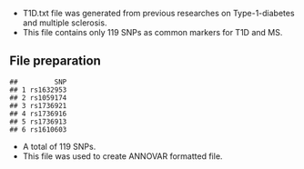 -   T1D.txt file was generated from previous researches on
    Type-1-diabetes and multiple sclerosis.  
-   This file contains only 119 SNPs as common markers for T1D and MS.

File preparation
----------------

    ##         SNP
    ## 1 rs1632953
    ## 2 rs1059174
    ## 3 rs1736921
    ## 4 rs1736916
    ## 5 rs1736913
    ## 6 rs1610603

-   A total of 119 SNPs.
-   This file was used to create ANNOVAR formatted file.
